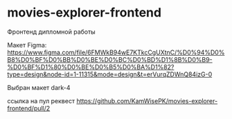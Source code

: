 # movies-explorer-frontend
Фронтенд дипломной работы 

Макет Figma: https://www.figma.com/file/6FMWkB94wE7KTkcCgUXtnC/%D0%94%D0%B8%D0%BF%D0%BB%D0%BE%D0%BC%D0%BD%D1%8B%D0%B9-%D0%BF%D1%80%D0%BE%D0%B5%D0%BA%D1%82?type=design&node-id=1-11315&mode=design&t=erVurqZDWnQ84izG-0

Выбран макет dark-4

ссылка на пул реквест https://github.com/KamWisePK/movies-explorer-frontend/pull/2
